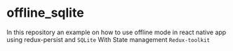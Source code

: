 # offline_sqlite

In this repository an example on how to use offline mode in react native app using 
  redux-persist  and ``SQLite`` With State management `Redux-toolkit`
